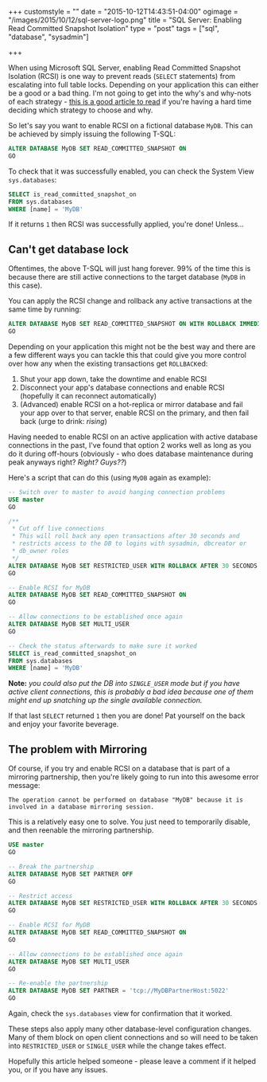 +++
customstyle = ""
date = "2015-10-12T14:43:51-04:00"
ogimage = "/images/2015/10/12/sql-server-logo.png"
title = "SQL Server: Enabling Read Committed Snapshot Isolation"
type = "post"
tags = ["sql", "database", "sysadmin"]

+++

When using Microsoft SQL Server, enabling Read Committed Snapshot Isolation (RCSI) is one way to prevent reads (`SELECT` statements) from escalating into full table locks. Depending on your application this can either be a good or a bad thing. I'm not going to get into the why's and why-nots of each strategy - [this is a good article to read](https://technet.microsoft.com/en-us/library/ms188277.aspx) if you're having a hard time deciding which strategy to choose and why.

So let's say you want to enable RCSI on a fictional database `MyDB`. This can be achieved by simply issuing the following T-SQL:

```sql
ALTER DATABASE MyDB SET READ_COMMITTED_SNAPSHOT ON
GO
```

To check that it was successfully enabled, you can check the System View `sys.databases`:

```sql
SELECT is_read_committed_snapshot_on
FROM sys.databases
WHERE [name] = 'MyDB'
```

If it returns `1` then RCSI was successfully applied, you're done! Unless...
<!--more-->
## Can't get database lock

Oftentimes, the above T-SQL will just hang forever. 99% of the time this is because there are still active connections to the target database (`MyDB` in this case).

You can apply the RCSI change and rollback any active transactions at the same time by running:

```sql
ALTER DATABASE MyDB SET READ_COMMITTED_SNAPSHOT ON WITH ROLLBACK IMMEDIATE
GO
```

Depending on your application this might not be the best way and there are a few different ways you can tackle this that could give you more control over how any when the existing transactions get `ROLLBACK`ed:

 1. Shut your app down, take the downtime and enable RCSI
 2. Disconnect your app's database connections and enable RCSI (hopefully it can reconnect automatically)
 3. (Advanced) enable RCSI on a hot-replica or mirror database and fail your app over to that server, enable RCSI on the primary, and then fail back (urge to drink: _rising_)

Having needed to enable RCSI on an active application with active database connections in the past, I've found that option 2 works well as long as you do it during off-hours (obviously - who does database maintenance during peak anyways right? _Right? Guys??_)

Here's a script that can do this (using `MyDB` again as example):

```sql
-- Switch over to master to avoid hanging connection problems
USE master
GO

/**
 * Cut off live connections
 * This will roll back any open transactions after 30 seconds and
 * restricts access to the DB to logins with sysadmin, dbcreator or
 * db_owner roles
 */
ALTER DATABASE MyDB SET RESTRICTED_USER WITH ROLLBACK AFTER 30 SECONDS
GO

-- Enable RCSI for MyDB
ALTER DATABASE MyDB SET READ_COMMITTED_SNAPSHOT ON
GO

-- Allow connections to be established once again
ALTER DATABASE MyDB SET MULTI_USER
GO

-- Check the status afterwards to make sure it worked
SELECT is_read_committed_snapshot_on
FROM sys.databases
WHERE [name] = 'MyDB'
```

**Note:** _you could also put the DB into `SINGLE_USER` mode but if you have active client connections, this is probably a bad idea because one of them might end up snatching up the single available connection._

If that last `SELECT` returned `1` then you are done! Pat yourself on the back and enjoy your favorite beverage.

## The problem with Mirroring

Of course, if you try and enable RCSI on a database that is part of a mirroring partnership, then you're likely going to run into this awesome error message:

```text
The operation cannot be performed on database "MyDB" because it is involved in a database mirroring session.
```

This is a relatively easy one to solve. You just need to temporarily disable, and then reenable the mirroring partnership.

```sql
USE master
GO

-- Break the partnership
ALTER DATABASE MyDB SET PARTNER OFF
GO

-- Restrict access
ALTER DATABASE MyDB SET RESTRICTED_USER WITH ROLLBACK AFTER 30 SECONDS
GO

-- Enable RCSI for MyDB
ALTER DATABASE MyDB SET READ_COMMITTED_SNAPSHOT ON
GO

-- Allow connections to be established once again
ALTER DATABASE MyDB SET MULTI_USER
GO

-- Re-enable the partnership
ALTER DATABASE MyDB SET PARTNER = 'tcp://MyDBPartnerHost:5022'
GO
```

Again, check the `sys.databases` view for confirmation that it worked.

These steps also apply many other database-level configuration changes. Many of them block on open client connections and so will need to be taken into `RESTRICTED_USER` or `SINGLE_USER` while the change takes effect.

Hopefully this article helped someone - please leave a comment if it helped you, or if you have any issues.

